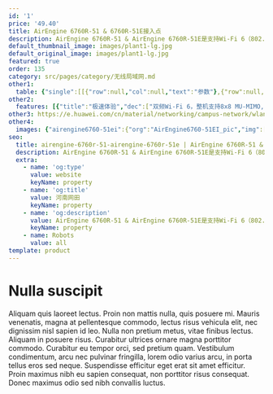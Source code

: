 ```yaml
---
id: '1'
price: '49.40'
title: AirEngine 6760R-51 & 6760R-51E接入点
description: AirEngine 6760R-51 & AirEngine 6760R-51E是支持Wi-Fi 6（802.11ax）标准的新一代高性能室外AP。整机支持8*8 MU-MIMO，速率可达5.95Gbps。具有超强的IP68防水防尘和6KV/6KA防雷电能力。支持光/电上行口，便于客户使用不同的部署方式，有效节约客户投资，广泛应用于广场、步行街、游乐场等室外场景。
default_thumbnail_image: images/plant1-lg.jpg
default_original_image: images/plant1-lg.jpg
featured: true
order: 135
category: src/pages/category/无线局域网.md
other1: 
  table: {"single":[[{"row":null,"col":null,"text":"参数"},{"row":null,"col":null,"text":"AirEngine 6760R-51& 6760R-51E"}],[{"row":null,"col":null,"text":"尺寸（宽 x 深 x 高）"},{"row":null,"col":null,"text":"270 x 220 x 85mm"}],[{"row":null,"col":null,"text":"电源输入"},{"row":null,"col":null,"text":"PoE供电：满足802.3bt以太网供电标准"}],[{"row":null,"col":null,"text":"最大用户数"},{"row":null,"col":null,"text":"≤1024\n说明：使用环境不同实际用户数存在差异。"}],[{"row":null,"col":null,"text":"接口"},{"row":null,"col":null,"text":"1x5GE电口 +1xGE电口+ 1x10GE SFP+"}],[{"row":null,"col":null,"text":"蓝牙"},{"row":null,"col":null,"text":"蓝牙5.0"}],[{"row":null,"col":null,"text":"工作温度"},{"row":null,"col":null,"text":" -40℃ ～+65℃"}],[{"row":null,"col":null,"text":"天线类型"},{"row":null,"col":null,"text":"AirEngine6760R-51：内置天线\nAirEngine6760R-51E：外置天线"}],[{"row":null,"col":null,"text":"MIMO:空间流"},{"row":null,"col":null,"text":"2.4GHz: 4×4:4，5GHz: 4×4:4"}],[{"row":null,"col":null,"text":"无线协议"},{"row":null,"col":null,"text":"802.11a/b/g/n/ac/ac Wave2/ax"}],[{"row":null,"col":null,"text":"最高速率"},{"row":null,"col":null,"text":"5.95Gbps"}]]}
other2:
  features: [{"title":"极速体验","dec":["双频Wi-Fi 6，整机支持8x8 MU-MIMO,8条空间流，空口速率高达5.95Gbps"]},{"title":"光、电混合上行","dec":["具备光口/多速率电口混合上行（5GE电口+1GE电口+10GE光口）能力，灵活适应室外各种部署场景。"]},{"title":"工业级设计","dec":["5KA天馈防雷，以太网接口6KA/6KV增强防雷设计，IP68防水防尘等级，-40℃～+65℃宽温工作，满足工业级使用要求"]}]
other3: https://e.huawei.com/cn/material/networking/campus-network/wlan/619182dd4e074974ac86551bacf94369
other4:
  images: {"airengine6760-51ei":{"org":"AirEngine6760-51EI_pic","img":["front_left.png","front_right.png","front_top.png","left.png","rear_left.png","rear_right.png","rear_top.png","right.png","top.png"]}}
seo:
  title: airengine-6760r-51-airengine-6760r-51e | AirEngine 6760R-51 & 6760R-51E接入点 | AirEngine 6700R 系列 | 室外接入点 | 无线局域网 | 企业网络
  description: AirEngine 6760R-51 & AirEngine 6760R-51E是支持Wi-Fi 6（802.11ax）标准的新一代高性能室外AP。整机支持8*8 MU-MIMO，速率可达5.95Gbps。具有超强的IP68防水防尘和6KV/6KA防雷电能力。支持光/电上行口，便于客户使用不同的部署方式，有效节约客户投资，广泛应用于广场、步行街、游乐场等室外场景。
  extra:
    - name: 'og:type'
      value: website
      keyName: property
    - name: 'og:title'
      value: 河南网田
      keyName: property
    - name: 'og:description'
      value: AirEngine 6760R-51 & AirEngine 6760R-51E是支持Wi-Fi 6（802.11ax）标准的新一代高性能室外AP。整机支持8*8 MU-MIMO，速率可达5.95Gbps。具有超强的IP68防水防尘和6KV/6KA防雷电能力。支持光/电上行口，便于客户使用不同的部署方式，有效节约客户投资，广泛应用于广场、步行街、游乐场等室外场景。
      keyName: property
    - name: Robots
      value: all
template: product
---
```


# Nulla suscipit

Aliquam quis laoreet lectus. Proin non mattis nulla, quis posuere mi. Mauris venenatis, magna at pellentesque commodo, lectus risus vehicula elit, nec dignissim nisl sapien id leo. Nulla non pretium metus, vitae finibus lectus. Aliquam in posuere risus. Curabitur ultrices ornare magna porttitor commodo. Curabitur eu tempor orci, sed pretium quam. Vestibulum condimentum, arcu nec pulvinar fringilla, lorem odio varius arcu, in porta tellus eros sed neque. Suspendisse efficitur eget erat sit amet efficitur. Proin maximus nibh eu sapien consequat, non porttitor risus consequat. Donec maximus odio sed nibh convallis luctus.